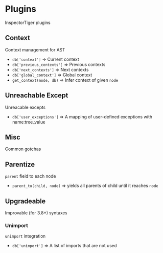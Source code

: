 # Plugins
InspectorTiger plugins


## Context
Context management for AST

- `db['context']` => Current context
- `db['previous_contexts']` => Previous contexts
- `db['next_contexts']` => Next contexts
- `db['global_context']` => Global context
- `get_context(node, db)` => Infer context of given `node`

## Unreachable Except
Unreacable excepts

- `db['user_exceptions']` => A mapping of user-defined exceptions with name:tree_value

## Misc
Common gotchas


## Parentize
`parent` field to each node

- `parent_to(child, node)` => yields all parents of child until it reaches `node`

## Upgradeable
Improvable (for 3.8+) syntaxes


### Unimport
`unimport` integration

- `db['unimport']` => A list of imports that are not used
